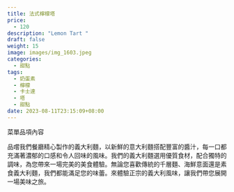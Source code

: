 ```yaml
---
title: 法式檸檬塔
price:
  - 120
description: "Lemon Tart "
draft: false
weight: 15
image: images/img_1603.jpeg
categories:
  - 甜點
tags:
  - 奶蛋素
  - 檸檬
  - 卡士達
  - 塔
  - 甜點
date: 2023-08-11T23:15:09+08:00
---
```


菜單品項內容 

品嚐我們餐廳精心製作的義大利麵，以新鮮的意大利麵搭配豐富的醬汁，每一口都充滿著濃郁的口感和令人回味的風味。我們的義大利麵選用優質食材，配合獨特的調味，為您帶來一場完美的美食體驗。無論您喜歡傳統的千層麵、海鮮意面還是素食義大利麵，我們都能滿足您的味蕾。來體驗正宗的義大利風味，讓我們帶您展開一場美味之旅。
